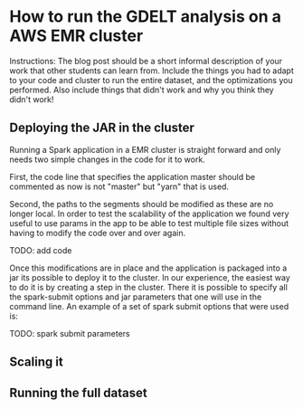 # How to run the GDELT analysis on a AWS EMR cluster

Instructions: The blog post should be a short informal description of your work
that other students can learn from. Include the things you had to adapt to your
code and cluster to run the entire dataset, and the optimizations you performed.
Also include things that didn't work and why you think they didn't work!

## Deploying the JAR in the cluster

Running a Spark application in a EMR cluster is straight forward and only needs
two simple changes in the code for it to work.

First, the code line that specifies the application master should be commented as
now is not "master" but "yarn" that is used. 

Second, the paths to the segments should be modified as these are no longer
local. In order to test the scalability of the application we found very useful
to use params in the app to be able to test multiple file sizes without having
to modify the code over and over again. 

TODO: add code 

Once this modifications are in place and the application is packaged into a jar
its possible to deploy it to the cluster. In our experience, the easiest way to
do it is by creating a step in the cluster. There it is possible to specify all
the spark-submit options and jar parameters that one will use in the command
line. An example of a set of spark submit options that were used is:

TODO: spark submit parameters

## Scaling it


## Running the full dataset